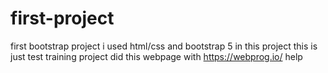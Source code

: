 # first-project
first bootstrap project
i used html/css and bootstrap 5 in this project 
this is just test training project
did this webpage with https://webprog.io/ help
